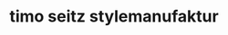 ---
title: "timo seitz stylemanufaktur"
url: /ichenhausen/timo-seitz-stylemanufaktur/
shop: Kosmetik
---
